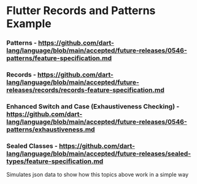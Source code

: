# Flutter Records and Patterns Example

### Patterns - https://github.com/dart-lang/language/blob/main/accepted/future-releases/0546-patterns/feature-specification.md

### Records - https://github.com/dart-lang/language/blob/main/accepted/future-releases/records/records-feature-specification.md

### Enhanced Switch and Case (Exhaustiveness Checking) - https://github.com/dart-lang/language/blob/main/accepted/future-releases/0546-patterns/exhaustiveness.md

### Sealed Classes - https://github.com/dart-lang/language/blob/main/accepted/future-releases/sealed-types/feature-specification.md

Simulates json data to show how this topics above work in a simple way

